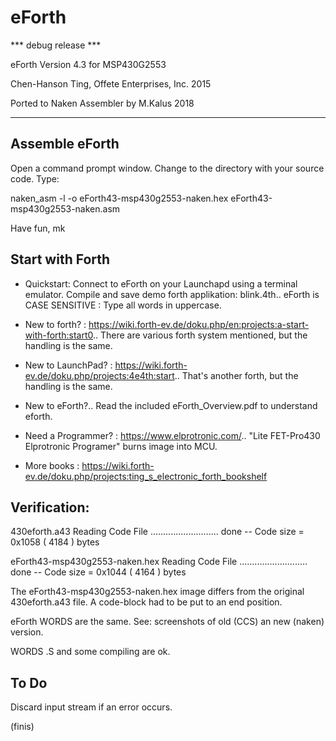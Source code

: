 # eForth

*** debug release ***

eForth Version 4.3 for MSP430G2553
 
Chen-Hanson Ting, Offete Enterprises, Inc. 2015

Ported to Naken Assembler by M.Kalus 2018

---

## Assemble eForth 

Open a command prompt window. Change to the directory with your source code. Type:

 naken_asm -l -o eForth43-msp430g2553-naken.hex eForth43-msp430g2553-naken.asm 

Have fun, mk

## Start with Forth

- Quickstart: Connect to eForth on your Launchapd using a terminal emulator. Compile and save demo forth applikation: blink.4th..
eForth is CASE SENSITIVE : Type all words in uppercase.

- New to forth? : https://wiki.forth-ev.de/doku.php/en:projects:a-start-with-forth:start0..
There are various forth system mentioned, but the handling is the same.

- New to LaunchPad? : https://wiki.forth-ev.de/doku.php/projects:4e4th:start..
That's another forth, but the handling is the same. 

- New to eForth?..
Read the included eForth_Overview.pdf to understand eforth.

- Need a Programmer? : https://www.elprotronic.com/..
"Lite FET-Pro430 Elprotronic Programer" burns image into MCU.

- More books : https://wiki.forth-ev.de/doku.php/projects:ting_s_electronic_forth_bookshelf 
  
## Verification: 

430eforth.a43
  Reading Code File ...........................	 done
  -- Code size = 0x1058 ( 4184 ) bytes

  eForth43-msp430g2553-naken.hex
  Reading Code File ...........................	 done
  -- Code size = 0x1044 ( 4164 ) bytes

The eForth43-msp430g2553-naken.hex image differs from the original 430eforth.a43 file. A code-block had to be put to an end position.

eForth WORDS are the same. See: screenshots of old (CCS) an new (naken) version.

WORDS .S and some compiling are ok.
 
## To Do

Discard input stream if an error occurs.

(finis)